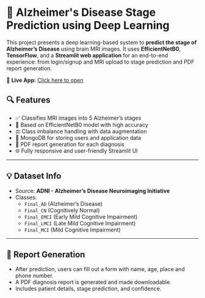 # 🧠 Alzheimer's Disease Stage Prediction using Deep Learning

This project presents a deep learning-based system to **predict the stage of Alzheimer’s Disease** using brain MRI images. It uses **EfficientNetB0**, **TensorFlow**, and a **Streamlit web application** for an end-to-end experience: from login/signup and MRI upload to stage prediction and PDF report generation.

🔗 **Live App:** [Click here to open](https://alzheimers-disease-detection.streamlit.app/)  

## 🔍 Features

- ✅ Classifies MRI images into 5 Alzheimer’s stages
- 🧪 Based on EfficientNetB0 model with high accuracy
- ⚖️ Class imbalance handling with data augmentation
- 💾 MongoDB for storing users and application data
- 🧾 PDF report generation for each diagnosis
- 🌐 Fully responsive and user-friendly Streamlit UI

---


## 💡 Dataset Info

- Source: **ADNI - Alzheimer’s Disease Neuroimaging Initiative**
- Classes:
  -  `Final_AD` (Alzheimer’s Disease)
  - `Final_CN` (Cognitively Normal)
  - `Final_EMCI` (Early Mild Cognitive Impairment)
  - `Final_LMCI` (Late Mild Cognitive Impairment)
  - `Final_MCI` (Mild Cognitive Impairment)

---

## 📄 Report Generation

- After prediction, users can fill out a form with name, age, place and phone number.
- A PDF diagnosis report is generated and made downloadable.
- Includes patient details, stage prediction, and confidence.



